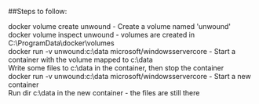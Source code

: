 ##Steps to follow:

docker volume create unwound - Create a volume named 'unwound' <br />
docker volume inspect unwound - volumes are created in C:\ProgramData\docker\volumes <br />
docker run -v unwound:c:\data microsoft/windowsservercore - Start a container with the volume mapped to c:\data <br />
Write some files to c:\data in the container, then stop the container <br />
docker run -v unwound:c:\data microsoft/windowsservercore - Start a new container <br />
Run dir c:\data in the new container - the files are still there <br />
